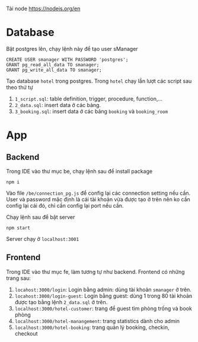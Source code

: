 Tải node https://nodejs.org/en
# Database
Bật postgres lên, chạy lệnh này để tạo user sManager
```
CREATE USER smanager WITH PASSWORD 'postgres';
GRANT pg_read_all_data TO smanager;
GRANT pg_write_all_data TO smanager;
```
Tạo database `hotel` trong postgres. Trong `hotel` chạy lần lượt các script sau theo thứ tự
1. `1_script.sql`: table definition, trigger, procedure, function,...
2. `2_data.sql`: insert data ở các bảng.
3. `3_booking.sql`: insert data ở các bảng `booking` và `booking_room`

# App
## Backend
Trong IDE vào thư mục be, chạy lệnh sau để install package
```
npm i
```

Vào file `/be/connection_pg.js` để config lại các connection setting nếu cần. User và password mặc định là cái tài khoản vừa được tạo ở trên nên ko cần config lại cái đó, chỉ cần config lại port nếu cần.

Chạy lệnh sau để bật server
```
npm start
```
Server chạy ở `localhost:3001`
## Frontend
Trong IDE vào thư mục fe, làm tương tự như backend. Frontend có những trang sau:
1. `locahost:3000/login`: Login bằng admin: dùng tài khoản `smanager` ở trên.
2. `locahost:3000/login-guest`: Login bằng guest: dùng 1 trong 80 tài khoản được tạo bằng lệnh `2_data.sql` ở trên.
2. `localhost:3000/hotel-customer`: trang để guest tìm phòng trống và book phòng
3. `localhost:3000/hotel-manangement`: trang statistics dành cho admin
4. `localhost:3000/hotel-booking`: trang quản lý booking, checkin, checkout